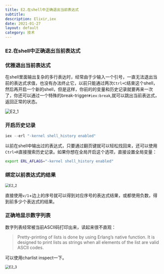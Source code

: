 ```yaml
---
title: E2.在shell中正确退出当前表达式
subtitle: 
description: Elixir,iex
date: 2021-01-27
layout: default
category: 技术
---
```


### E2.在shell中正确退出当前表达式

### 优雅退出当前表达式

在shell里面输出复杂的多行表达时，经常由于少输入一个引号，一直无法退出当前的表达式求值，也没有办法终止它，以前只能通过两次`Ctrl+C`结束这个shell，然后再开启一个新的shell，但是这样，你前的的变量和历史记录就要再来一次了，你还可以通过一个特殊的break-trigger`#iex:break`,就可以跳出当前表达式，返回正常的状态。

![E2_1](/Users/zhongwen/Downloads/E2_1.png)

### 开启历史记录

```elixir
iex --erl "-kernel shell_history enabled"
```

以前在shell中输出过的表达式，只要通过翻页键就可以轻松找回来，还可以使用`Ctrl+R`直接搜索历史记录。如果你想在全局开启这个选项，直接设置全局变量：

```bash
export ERL_AFLAGS="-kernel shell_history enabled"
```

### 绑定以前表达式的结果

<img src="/Users/zhongwen/Downloads/E2_2.png" alt="E2_2" style="zoom:80%;" />

直接使用`v/1`+边上的序号就可以得到对应序号的表达式结果，或都使用负数，得到前多少个表达式的结果。

### 正确地显示数字列表

数字列表经常被当前ASCII码打印出来，读起来很不直观：

> Pretty-printing of lists is done by using Erlang’s native function. It is designed to print lists as strings when all elements of the list are valid ASCII codes.

可以使用charlist inspect一下。

<img src="/Users/zhongwen/Downloads/E2_3.png" alt="E2_3" style="zoom:80%;" />

